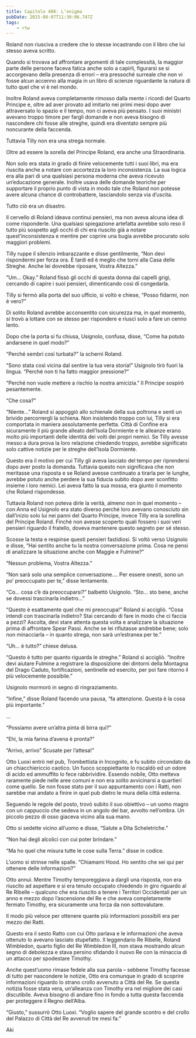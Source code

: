 ```yaml
---
title: Capitolo 408: L’enigma
pubDate: 2025-08-07T11:30:06.747Z
tags:
    - rtw
---
```











Roland non riusciva a credere che lo stesse incastrando con il libro che lui stesso aveva scritto.


Quando si trovava ad affrontare argomenti di tale complessità, la maggior parte delle persone faceva fatica anche solo a capirli, figurarsi se si accorgevano della presenza di errori – era pressoché surreale che non vi fosse alcun accenno alla magia in un libro di scienze riguardante la natura di tutto quel che vi è nel mondo.


Inoltre Roland aveva completamente rimosso dalla mente i ricordi del Quarto Principe e, oltre ad aver provato ad imitarlo nei primi mesi dopo aver attraversato lo spazio e il tempo, non ci aveva più pensato. I suoi ministri avevano troppo timore per fargli domande e non aveva bisogno di nascondere chi fosse alle streghe, quindi era diventato sempre più noncurante della faccenda.


Tuttavia Tilly non era una strega normale.


Oltre ad essere la sorella del Principe Roland, era anche una Straordinaria.


Non solo era stata in grado di finire velocemente tutti i suoi libri, ma era riuscita anche a notare con accortezza la loro inconsistenza. La sua logica era alla pari di una qualsiasi persona moderna che aveva ricevuto un’educazione generale. Inoltre usava delle domande teoriche per supportare il proprio punto di vista in modo tale che Roland non potesse avere alcuna chance di controbattere, lasciandolo senza via d’uscita.


Tutto ciò era un disastro.


Il cervello di Roland ideava continui pensieri, ma non aveva alcuna idea di come risponderle. Una qualsiasi spiegazione artefatta avrebbe solo reso il tutto più sospetto agli occhi di chi era riuscito già a notare quest’inconsistenza e mentire per coprire una bugia avrebbe procurato solo maggiori problemi.


Tilly ruppe il silenzio imbarazzante e disse gentilmente, “Non devi rispondermi per forza ora. È tardi ed è meglio che torni alla Casa delle Streghe. Anche lei dovrebbe riposare, Vostra Altezza.”


“Um… Okay.” Roland fissò gli occhi di questa donna dai capelli grigi, cercando di capire i suoi pensieri, dimenticando così di congedarla.


Tilly si fermò alla porta del suo ufficio, si voltò e chiese, “Posso fidarmi, non è vero?”


Di solito Roland avrebbe acconsentito con sicurezza ma, in quel momento, si trovò a lottare con se stesso per rispondere e riuscì solo a fare un cenno lento.


Dopo che la porta si fu chiusa, Usignolo, confusa, disse, “Come ha potuto andarsene in quel modo?”


“Perché sembri così turbata?” la schernì Roland.


“Sono stata così vicina dal sentire la tua vera storia!” Usignolo tirò fuori la lingua. “Perché non ti ha fatto maggior pressione?”


“Perché non vuole mettere a rischio la nostra amicizia.” Il Principe sospirò pesantemente.


“Che cosa?”


“Niente…” Roland si appoggiò allo schienale della sua poltrona e sentì un brivido percorrergli la schiena. Non insistendo troppo con lui, Tilly si era comportata in maniera assolutamente perfetta. Città di Confine era sicuramente il più grande alleato dell’Isola Dormiente e le alleanze erano molto più importanti delle identità dei volti dei propri nemici. Se Tilly avesse messo a dura prova la loro relazione chiedendo troppo, avrebbe significato solo cattive notizie per le streghe dell’Isola Dormiente.


Questo era il motivo per cui Tilly gli aveva lasciato del tempo per riprendersi dopo aver posto la domanda. Tuttavia questo non significava che non meritasse una risposta e se Roland avesse continuato a tirarla per le lunghe, avrebbe potuto anche perdere la sua fiducia subito dopo aver sconfitto insieme i loro nemici. Lei aveva fatto la sua mossa, era giunto il momento che Roland rispondesse.


Tuttavia Roland non poteva dirle la verità, almeno non in quel momento – con Anna ed Usignolo era stato diverso perché loro avevano conosciuto sin dall’inizio solo lui nei panni del Quarto Principe, invece Tilly era la sorellina del Principe Roland. Finché non avesse scoperto quali fossero i suoi veri pensieri riguardo il fratello, doveva mantenere questo segreto per sé stesso.


Scosse la testa e respinse questi pensieri fastidiosi. Si voltò verso Usignolo e disse, “Hai sentito anche tu la nostra conversazione prima. Cosa ne pensi di analizzare la situazione anche con Maggie e Fulmine?”


“Nessun problema, Vostra Altezza.”


“Non sarà solo una semplice conversazione…. Per essere onesti, sono un po’ preoccupato per te,” disse lentamente.


“Co… cosa c’è da preoccuparsi?” balbettò Usignolo. “Sto… sto bene, anche se dovessi trascinarla indietro…”


“Questo è esattamente quel che mi preoccupa!” Roland si accigliò. “Cosa intendi con trascinarla indietro? Stai cercando di fare in modo che ci faccia a pezzi? Ascolta, devi stare attenta questa volta e analizzare la situazione prima di affrontare Spear Passi. Anche se lei rifiutasse andrebbe bene; solo non minacciarla – in quanto strega, non sarà un’estranea per te.”


“Uh… è tutto?” chiese delusa.


“Questo è tutto per quanto riguarda le streghe.” Roland si accigliò. “Inoltre devi aiutare Fulmine a registrare la disposizione dei dintorni della Montagna del Drago Caduto, fortificazioni, sentinelle ed esercito, per poi fare ritorno il più velocemente possibile.”


Usignolo mormorò in segno di ringraziamento.


“Infine,” disse Roland facendo una pausa, “fa attenzione. Questa è la cosa più importante.”


…


“Possiamo avere un’altra pinta di birra qui?”


“Ehi, la mia farina d’avena è pronta?”


“Arrivo, arrivo” Scusate per l’attesa!”


Otto Luoxi entrò nel pub, Trombettista in Incognito, e fu subito circondato da un chiacchiericcio caotico. Un fuoco scoppiettante lo riscaldò ed un odore di acido ed ammuffito lo fece rabbrividire. Essendo nobile, Otto metteva raramente piede nelle aree comuni e non era solito avvicinarsi a quartieri come quello. Se non fosse stato per il suo appuntamento con i Ratti, non sarebbe mai andato a finire in quel pub dietro le mura della città esterna.


Seguendo le regole del posto, trovò subito il suo obiettivo – un uomo magro con un cappuccio che sedeva in un angolo del bar, avvolto nell’ombra. Un piccolo pezzo di osso giaceva vicino alla sua mano.


Otto si sedette vicino all’uomo e disse, “Salute a Dita Scheletriche.”


“Non hai degli alcolici con cui poter brindare.”


“Ma ho quel che misura tutte le cose sulla Terra.” disse in codice.


L’uomo si strinse nelle spalle. “Chiamami Hood. Ho sentito che sei qui per ottenere delle informazioni?”


Otto annuì. Mentre Timothy temporeggiava a dargli una risposta, non era riuscito ad aspettare e si era tenuto occupato chiedendo in giro riguardo al Re Ribelle – qualcuno che era riuscito a tenere i Territori Occidentali per un anno e mezzo dopo l’ascensione del Re e che aveva completamente fermato Timothy, era sicuramente una forza da non sottovalutare.


Il modo più veloce per ottenere quante più informazioni possibili era per mezzo dei Ratti.


Questo era il sesto Ratto con cui Otto parlava e le informazioni che aveva ottenuto lo avevano lasciato stupefatto. Il leggendario Re Ribelle, Roland Wimbledon, quarto figlio del Re Wimbledon III, non stava mostrando alcun segno di debolezza e stava persino sfidando il nuovo Re con la minaccia di un attacco per spodestare Timothy.


Anche quest’uomo rimase fedele alla sua parola – sebbene Timothy facesse di tutto per nascondere le notizie, Otto era comunque in grado di scoprire informazioni riguardo lo strano crollo avvenuto a Città del Re. Se questa notizia fosse stata vera, un’alleanza con Timothy era nel migliore dei casi discutibile. Aveva bisogno di andare fino in fondo a tutta questa faccenda per proteggere il Regno dell’Alba.


“Giusto,” sussurrò Otto Luoxi. “Voglio sapere del grande scontro e del crollo del Palazzo di Città del Re avvenuti tre mesi fa.”






Aki
                                


                                



